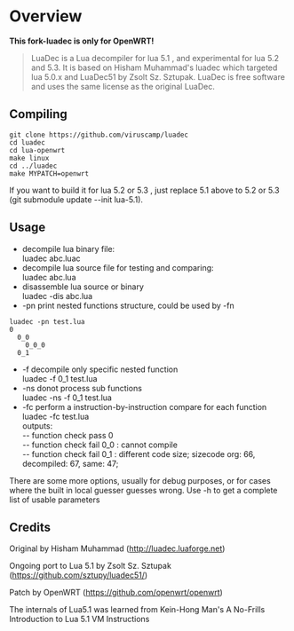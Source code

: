 Overview
========
**This fork-luadec is only for OpenWRT!**

> LuaDec is a Lua decompiler for lua 5.1 , and experimental for lua 5.2 and 5.3. It is based on Hisham Muhammad's luadec which targeted lua 5.0.x and LuaDec51 by Zsolt Sz. Sztupak. LuaDec is free software and uses the same license as the original LuaDec.


Compiling
---------
```
git clone https://github.com/viruscamp/luadec
cd luadec
cd lua-openwrt
make linux
cd ../luadec
make MYPATCH=openwrt
```

If you want to build it for lua 5.2 or 5.3 , just replace 5.1 above to 5.2 or 5.3 (git submodule update --init lua-5.1).

Usage
-----
* decompile lua binary file:  
  luadec abc.luac  
* decompile lua source file for testing and comparing:  
    luadec abc.lua  
* disassemble lua source or binary  
    luadec -dis abc.lua  
* -pn print nested functions structure, could be used by -fn  
```
luadec -pn test.lua
0
  0_0
    0_0_0
  0_1
```
* -f decompile only specific nested function  
    luadec -f 0_1 test.lua  
* -ns donot process sub functions  
    luadec -ns -f 0_1 test.lua  
* -fc perform a instruction-by-instruction compare for each function  
    luadec -fc test.lua  
outputs:  
-- function check pass 0  
-- function check fail 0_0 : cannot compile  
-- function check fail 0_1 :  different code size; sizecode org: 66, decompiled: 67, same: 47;   

There are some more options, usually for debug purposes, or for cases where the built in local guesser guesses wrong.
Use -h to get a complete list of usable parameters


Credits
-------

Original by Hisham Muhammad (http://luadec.luaforge.net)
 
Ongoing port to Lua 5.1 by Zsolt Sz. Sztupak (https://github.com/sztupy/luadec51/)

Patch by OpenWRT (https://github.com/openwrt/openwrt)

The internals of Lua5.1 was learned from Kein-Hong Man's A No-Frills Introduction to Lua 5.1 VM Instructions